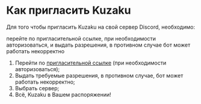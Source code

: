 # Как пригласить Kuzaku

Для того чтобы пригласить Kuzaku на свой сервер Discord, необходимо:

перейте по пригласительной ссылке, при необходимости авторизоваться, и выдать разрешения, в противном случае бот может работать некорректно

1. Перейти по [пригласительной ссылке](https://discordapp.com/oauth2/authorize?client_id=778648045960298568&scope=bot%20applications.commands&permissions=473197655) \(при необходимости авторизоваться\);
2. Выдать требуемые разрешения, в противном случае, бот может работать некорректно;
3. Выбрать сервер;
4. Всё, Kuzaku в Вашем распоряжении!

